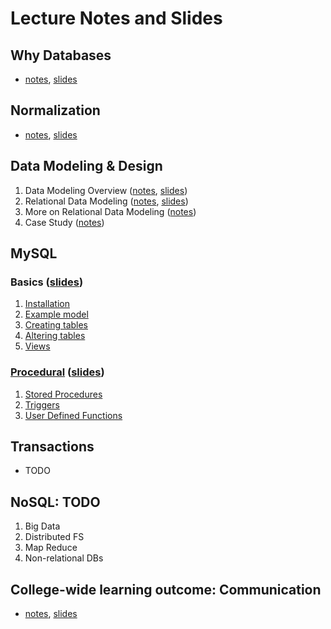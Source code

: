 # Lecture Notes and Slides

## Why Databases

- [notes](why-databases.md), [slides](why-databases-slides.pdf)

## Normalization

- [notes](normalization.md), [slides](normalization-slides.pdf)

## Data Modeling & Design

1. Data Modeling Overview ([notes](modeling.md), [slides](normalization-slides.pdf))
2. Relational Data Modeling ([notes](relational.md), [slides](./relational-slides.pdf))
3. More on Relational Data Modeling ([notes](more-relational.md))
4. Case Study ([notes](erd-case-study.md))

## MySQL

### Basics ([slides](./mysql-basics-slides.pdf))
   1. [Installation](mysql-install.md)
   2. [Example model](mysql-example-model.md)
   3. [Creating tables](mysql-creating-tables.md)
   4. [Altering tables](mysql-altering-tables.md)
   5. [Views](mysql-views.md)

### [Procedural](./mysql-procedural.md) ([slides](./mysql-procedural-slides.pdf))
   1. [Stored Procedures](./mysql-stored-procedures.md)
   2. [Triggers](./mysql-triggers.md)
   3. [User Defined Functions](./mysql-user-defined-functions.md)

## Transactions

   - TODO

## NoSQL: TODO

   1. Big Data
   2. Distributed FS
   3. Map Reduce
   4. Non-relational DBs

## College-wide learning outcome: Communication

- [notes](./communication.md), [slides](./communication-slides.pdf)